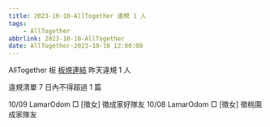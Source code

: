 ```yaml
---
title: 2023-10-10-AllTogether 違規 1 人
tags:
    - AllTogether
abbrlink: 2023-10-10-AllTogether
date: AllTogether-2023-10-10 12:00:00
---
```

AllTogether 板 [板規連結](https://www.ptt.cc/bbs/AllTogether/M.1643211430.A.5FB.html)
昨天違規 1 人
<!-- more -->

違規清單
7 日內不得超過 1 篇

10/09 LamarOdom □ [徵女] 徵成家好隊友
10/08 LamarOdom □ [徵女] 徵桃園成家隊友